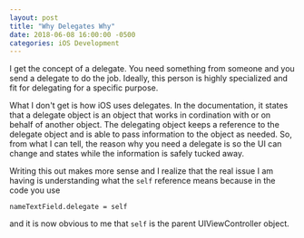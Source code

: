 ```yaml
---
layout: post
title: "Why Delegates Why"
date: 2018-06-08 16:00:00 -0500
categories: iOS Development 
---
```


I get the concept of a delegate. You need something from someone and you send a delegate to do the job. Ideally, this person is highly specialized and fit for delegating for a specific purpose. 

What I don't get is how iOS uses delegates. In the documentation, it states that a delegate object is an object that works in cordination with or on behalf of another object. The delegating object keeps a reference to the delegate object and is able to pass information to the object as needed. So, from what I can tell, the reason why you need a delegate is so the UI can change and states while the information is safely tucked away. 

Writing this out makes more sense and I realize that the real issue I am having is understanding what the `self` reference means because in the code you use

`nameTextField.delegate = self`

and it is now obvious to me that `self` is the parent UIViewController object.
